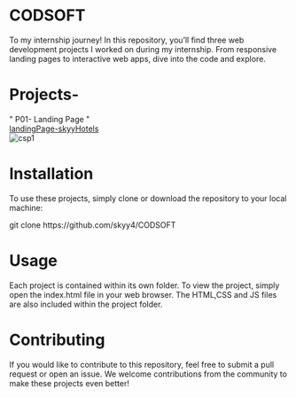 # CODSOFT
 To my internship journey! In this repository, you’ll find three web development projects I worked on during my internship. From responsive landing pages to interactive web apps, dive into the code and explore.


# Projects-

" P01- Landing Page " 
<br>
<a href="https://csp1skyy4.netlify.app/">landingPage-skyyHotels</a>
<br>
![csp1](https://github.com/user-attachments/assets/85a0ecfe-dbaf-4c2d-a56a-ab5e0af1de89)


# Installation
To use these projects, simply clone or download the repository to your local machine:
<p>git clone https://github.com/skyy4/CODSOFT</p>
  
# Usage
Each project is contained within its own folder. To view the project, simply open the index.html file in your web browser. The HTML,CSS and JS files are also included within the project folder.
# Contributing
If you would like to contribute to this repository, feel free to submit a pull request or open an issue. We welcome contributions from the community to make these projects even better! 
